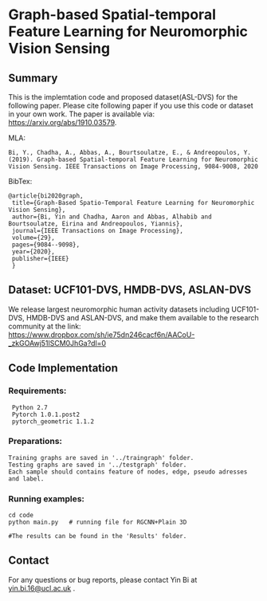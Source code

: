 # Graph-based Spatial-temporal Feature Learning for Neuromorphic Vision Sensing

## Summary
This is the implemtation code and proposed dataset(ASL-DVS) for the following paper. Please cite following paper if you use this code or dataset in your own work. The paper is available via: https://arxiv.org/abs/1910.03579.

MLA:

    Bi, Y., Chadha, A., Abbas, A., Bourtsoulatze, E., & Andreopoulos, Y. (2019). Graph-based Spatial-temporal Feature Learning for Neuromorphic Vision Sensing. IEEE Transactions on Image Processing, 9084-9008, 2020
    
BibTex:

    @article{bi2020graph,
     title={Graph-Based Spatio-Temporal Feature Learning for Neuromorphic Vision Sensing},
     author={Bi, Yin and Chadha, Aaron and Abbas, Alhabib and Bourtsoulatze, Eirina and Andreopoulos, Yiannis},
     journal={IEEE Transactions on Image Processing},
     volume={29},
     pages={9084--9098},
     year={2020},
     publisher={IEEE}
     }



## Dataset: UCF101-DVS, HMDB-DVS, ASLAN-DVS 
We release largest neuromorphic human activity datasets including UCF101-DVS, HMDB-DVS and ASLAN-DVS, and make them available to the research community at the link: https://www.dropbox.com/sh/ie75dn246cacf6n/AACoU-_zkGOAwj51lSCM0JhGa?dl=0


## Code Implementation
### Requirements:
     Python 2.7 
     Pytorch 1.0.1.post2
     pytorch_geometric 1.1.2
     
### Preparations:
    Training graphs are saved in '../traingraph' folder.
    Testing graphs are saved in '../testgraph' folder.
    Each sample should contains feature of nodes, edge, pseudo adresses and label.
    
### Running examples:
    cd code
    python main.py   # running file for RGCNN+Plain 3D 
    
    #The results can be found in the 'Results' folder.



## Contact 
For any questions or bug reports, please contact Yin Bi at yin.bi.16@ucl.ac.uk .
